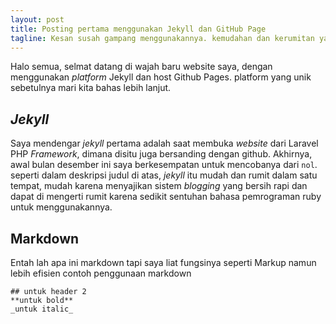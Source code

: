 ```yaml
---
layout: post
title: Posting pertama menggunakan Jekyll dan GitHub Page
tagline: Kesan susah gampang menggunakannya. kemudahan dan kerumitan yang menjadi satu ada disini.
---
```


Halo semua, selmat datang di wajah baru website saya, dengan menggunakan _platform_ Jekyll dan host Github Pages. platform yang unik sebetulnya mari kita bahas lebih lanjut.

## _Jekyll_

Saya mendengar _jekyll_ pertama adalah saat membuka _website_ dari Laravel PHP _Framework_, dimana disitu juga bersanding dengan github. Akhirnya, awal bulan desember ini saya berkesempatan untuk mencobanya dari `nol`. seperti dalam deskripsi judul di atas, _jekyll_ itu mudah dan rumit dalam satu tempat, mudah karena menyajikan sistem _blogging_ yang bersih rapi dan dapat di mengerti rumit karena sedikit sentuhan bahasa pemrograman ruby untuk menggunakannya.

## Markdown

Entah lah apa ini markdown tapi saya liat fungsinya seperti Markup namun lebih efisien contoh penggunaan markdown

```
## untuk header 2
**untuk bold**
_untuk italic_
``` 